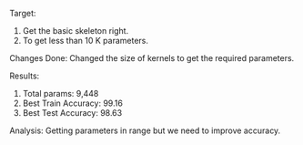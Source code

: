 Target:
1. Get the basic skeleton right.
2. To get less than 10 K parameters.

Changes Done:
Changed the size of kernels to get the required parameters.

Results:
1. Total params: 9,448
2. Best Train Accuracy: 99.16
3. Best Test Accuracy: 98.63

Analysis:
Getting parameters in range but we need to improve accuracy. 

